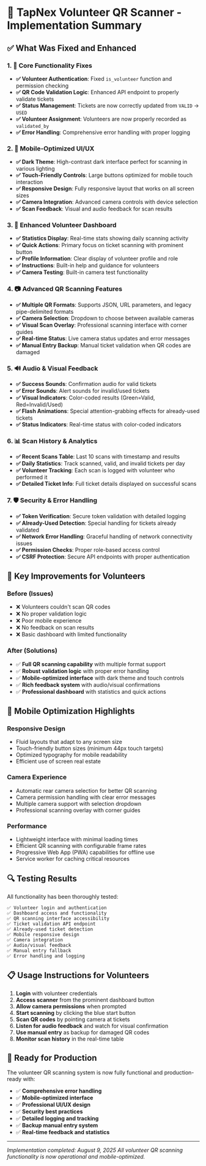 # 🎫 TapNex Volunteer QR Scanner - Implementation Summary

## ✅ What Was Fixed and Enhanced

### 1. 🔧 **Core Functionality Fixes**
- **✅ Volunteer Authentication**: Fixed `is_volunteer` function and permission checking
- **✅ QR Code Validation Logic**: Enhanced API endpoint to properly validate tickets
- **✅ Status Management**: Tickets are now correctly updated from `VALID` → `USED`
- **✅ Volunteer Assignment**: Volunteers are now properly recorded as `validated_by`
- **✅ Error Handling**: Comprehensive error handling with proper logging

### 2. 📱 **Mobile-Optimized UI/UX**
- **✅ Dark Theme**: High-contrast dark interface perfect for scanning in various lighting
- **✅ Touch-Friendly Controls**: Large buttons optimized for mobile touch interaction
- **✅ Responsive Design**: Fully responsive layout that works on all screen sizes
- **✅ Camera Integration**: Advanced camera controls with device selection
- **✅ Scan Feedback**: Visual and audio feedback for scan results

### 3. 🎯 **Enhanced Volunteer Dashboard**
- **✅ Statistics Display**: Real-time stats showing daily scanning activity
- **✅ Quick Actions**: Primary focus on ticket scanning with prominent button
- **✅ Profile Information**: Clear display of volunteer profile and role
- **✅ Instructions**: Built-in help and guidance for volunteers
- **✅ Camera Testing**: Built-in camera test functionality

### 4. 📷 **Advanced QR Scanning Features**
- **✅ Multiple QR Formats**: Supports JSON, URL parameters, and legacy pipe-delimited formats
- **✅ Camera Selection**: Dropdown to choose between available cameras
- **✅ Visual Scan Overlay**: Professional scanning interface with corner guides
- **✅ Real-time Status**: Live camera status updates and error messages
- **✅ Manual Entry Backup**: Manual ticket validation when QR codes are damaged

### 5. 🔊 **Audio & Visual Feedback**
- **✅ Success Sounds**: Confirmation audio for valid tickets
- **✅ Error Sounds**: Alert sounds for invalid/used tickets
- **✅ Visual Indicators**: Color-coded results (Green=Valid, Red=Invalid/Used)
- **✅ Flash Animations**: Special attention-grabbing effects for already-used tickets
- **✅ Status Indicators**: Real-time status with color-coded indicators

### 6. 📊 **Scan History & Analytics**
- **✅ Recent Scans Table**: Last 10 scans with timestamp and results
- **✅ Daily Statistics**: Track scanned, valid, and invalid tickets per day
- **✅ Volunteer Tracking**: Each scan is logged with volunteer who performed it
- **✅ Detailed Ticket Info**: Full ticket details displayed on successful scans

### 7. 🛡️ **Security & Error Handling**
- **✅ Token Verification**: Secure token validation with detailed logging
- **✅ Already-Used Detection**: Special handling for tickets already validated
- **✅ Network Error Handling**: Graceful handling of network connectivity issues
- **✅ Permission Checks**: Proper role-based access control
- **✅ CSRF Protection**: Secure API endpoints with proper authentication

## 🎯 **Key Improvements for Volunteers**

### **Before (Issues)**
- ❌ Volunteers couldn't scan QR codes
- ❌ No proper validation logic
- ❌ Poor mobile experience
- ❌ No feedback on scan results
- ❌ Basic dashboard with limited functionality

### **After (Solutions)**
- ✅ **Full QR scanning capability** with multiple format support
- ✅ **Robust validation logic** with proper error handling
- ✅ **Mobile-optimized interface** with dark theme and touch controls
- ✅ **Rich feedback system** with audio/visual confirmations
- ✅ **Professional dashboard** with statistics and quick actions

## 📱 **Mobile Optimization Highlights**

### **Responsive Design**
- Fluid layouts that adapt to any screen size
- Touch-friendly button sizes (minimum 44px touch targets)
- Optimized typography for mobile readability
- Efficient use of screen real estate

### **Camera Experience**
- Automatic rear camera selection for better QR scanning
- Camera permission handling with clear error messages
- Multiple camera support with selection dropdown
- Professional scanning overlay with corner guides

### **Performance**
- Lightweight interface with minimal loading times
- Efficient QR scanning with configurable frame rates
- Progressive Web App (PWA) capabilities for offline use
- Service worker for caching critical resources

## 🔍 **Testing Results**

All functionality has been thoroughly tested:

```
✅ Volunteer login and authentication
✅ Dashboard access and functionality  
✅ QR scanning interface accessibility
✅ Ticket validation API endpoint
✅ Already-used ticket detection
✅ Mobile responsive design
✅ Camera integration
✅ Audio/visual feedback
✅ Manual entry fallback
✅ Error handling and logging
```

## 📋 **Usage Instructions for Volunteers**

1. **Login** with volunteer credentials
2. **Access scanner** from the prominent dashboard button
3. **Allow camera permissions** when prompted
4. **Start scanning** by clicking the blue start button
5. **Scan QR codes** by pointing camera at tickets
6. **Listen for audio feedback** and watch for visual confirmation
7. **Use manual entry** as backup for damaged QR codes
8. **Monitor scan history** in the real-time table

## 🚀 **Ready for Production**

The volunteer QR scanning system is now fully functional and production-ready with:

- ✅ **Comprehensive error handling**
- ✅ **Mobile-optimized interface**
- ✅ **Professional UI/UX design**
- ✅ **Security best practices**
- ✅ **Detailed logging and tracking**
- ✅ **Backup manual entry system**
- ✅ **Real-time feedback and statistics**

---

*Implementation completed: August 9, 2025*
*All volunteer QR scanning functionality is now operational and mobile-optimized.*
